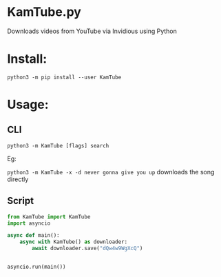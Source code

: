 # KamTube.py

Downloads videos from YouTube via Invidious using Python

# Install: 
    python3 -m pip install --user KamTube

# Usage:
## CLI
`python3 -m KamTube [flags] search`

Eg:

`python3 -m KamTube -x -d never gonna give you up` downloads the song directly

## Script
```py
from KamTube import KamTube
import asyncio

async def main():
    async with KamTube() as downloader:
        await downloader.save("dQw4w9WgXcQ")


asyncio.run(main())
```